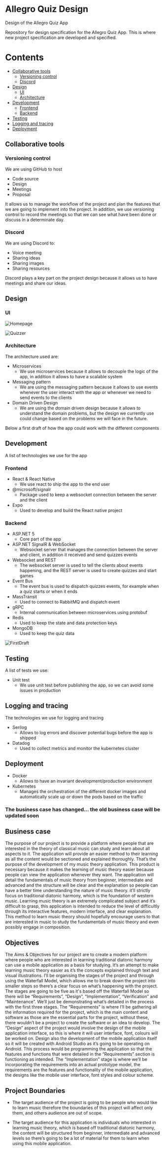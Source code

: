 # Allegro Quiz Design
Design of the Allegro Quiz App

Repository for design specification for the Allegro Quiz App. This is where new project specification are developed and specified.

# Contents

- [Collaborative tools](#collaborative-tools)
    - [Versioning control](#versioning-control)
    - [Discord](#discord)
- [Design](#design)
    - [UI](#ui)
    - [Architecture](#architecture)
- [Development](#development)
    - [Frontend](#frontend)
    - [Backend](#backend)
- [Testing](#testing)
- [Logging and tracing](#logging-and-tracing)
- [Deployment](#deployment)
    

## Collaborative tools

### Versioning control

We are using GitHub to host

- Code source
- Design
- Meetings
- Proposal

It allows us to manage the workflow of the project and plan the features that we are
going to implement into the project. In addition, we use versioning control to record
the meetings so that we can see what have been done or discuss in a determinate day.

### Discord

We are using Discord to:

- Voice meeting
- Sharing ideas
- Sharing images
- Sharing resources

Discord plays a key part on the project design because it allows us to have meetings
and share our ideas.

## Design

### UI

![Homepage](./assets/homepage-screen.png)

![Quizzer](./assets/quizzer-screen.png)

### Architecture

The architecture used are:

- Microservices
  - We use microservices because it allows to decouple the logic of the app, in addition
    it allows to have a scalable system
- Messaging pattern
  - We are using the messaging pattern because it allows to use events whenever the
    user interact with the app or whenever we need to send events to the clients
- Domain Driven Design
  - We are using the domain driven design because it allows to understand the domain
    problems, but the design we currently use could change based on the problems we
    will face in the future.

Below a first draft of how the app could work with the different components

## Development

A list of technologies we use for the app

### Frontend

- React & React Native 
  - We use react to ship the app to the end user 
- @microsoft/signalr
  - Package used to keep a websocket connection between the server and the client
- Expo
  - Used to develop and build the React native project

### Backend

- ASP.NET 5
  - Core part of the app
- ASP.NET SignalR & WebSocket
  - Websocket server that manages the connection between the server and client, in 
    addition it received and send quizzes events
- Websocket and REST
  - The websocket server is used to tell the clients about events happening, and 
    the REST server is used to create quizzes and start games 
- Event Bus
  - The event bus is used to dispatch quizzes events, for example when a quiz starts
    or when it ends
- MassTransit
  - Used to connect to RabbitMQ and dispatch event
- gRPC
  - Internal communication between microservices using protobuf
- Redis
  - Used to keep the state and data protection keys
- MongoDB
  - Used to keep the quiz data

![FirstDraft](./assets/server-first-design.png)

## Testing

A list of tests we use:

- Unit test
  - We use unit test before publishing the app, so we can avoid some issues in 
    production
    
## Logging and tracing

The technologies we use for logging and tracing

- Serilog
  - Allows to log errors and discover potential bugs before the app is shipped
- Datadog
  - Used to collect metrics and monitor the kubernetes cluster

## Deployment

- Docker
    - Allows to have an invariant development/production environment
- Kubernetes
    - Manages the orchestration of the different docker images and automatically
      scale up or down the pods based on the traffic

### The business case has changed... the old business case will be updated soon

## Business case

The purpose of our project is to provide a platform where people that are interested in the theory of classical music can study and learn about all aspects to it. The application will provide an easier method to their learning as all the content would be sectioned and explained thoroughly. That’s the purpose of the development of my music theory application. This product is necessary because it makes the learning of music theory easier because people can view the application whenever they want. The application will detail the fundamentals of music theory from beginner, intermediate and advanced and the structure will be clear and the explanation so people can have a better time understanding the nature of music theory. it’ll strictly focus on traditional diatonic harmony, which is the foundation of western music. Learning music theory is an extremely complicated subject and it’s difficult to grasp, this application is intended to reduce the level of difficultly through its interactive features, modern interface, and clear explanation. This method to learn music theory should hopefully encourage users to that are interested in music to study the fundamentals of music theory and even possibly engage in composition. 

## Objectives

The Aims & Objectives for our project are to create a modern platform where people who are interested in learning traditional diatonic harmony can use a mobile application as a basis for studying. It’s an attempt to make learning music theory easier as it’s the concepts explained through text and visual illustrations. I’ll be organising the stages of the project and through using the Waterfall Model, which allows me to break down the project into smaller steps so there’s a clear focus on what’s happening with the project. The stages are going to be five as it's based off the Waterfall Model so there will be “Requirements”, “Design”, “Implementation”, “Verification” and “Maintenance”. We’ll just be demonstrating what’s detailed in the process with the first three stages. The “Requirements” is where I’ll be gathering all the information required for the project, which is the main content and software as those are the essential parts for the project, without these, there wouldn’t be a project to create the software or an idea to develop. The “Design” aspect of the project would involve the design of the mobile application interface, so this is where it will user interface, font, colours will be worked on. Design also the development of the mobile application itself so it will be created with Android Studio as it’s going to be operating on Android. This process would be programming the application so that the features and functions that were detailed in the “Requirements” section is functioning as intended. The “Implementation” stage is where we’ll be incorporating the requirements into an actual prototype model, the requirements are the features and functionality of the mobile application, the designs like the mobile user interface, font styles and colour scheme.  

## Project Boundaries

-	The target audience of the project is going to be people who would like to learn music therefore the boundaries of this project will affect only them, and others audience are out of scope.

-	The target audience for this application is individuals who interested in learning music theory, which is based off traditional diatonic harmony, the content will be structured from beginner, intermediate and advanced levels so there’s going to be a lot of material for them to learn when using this mobile application. 
